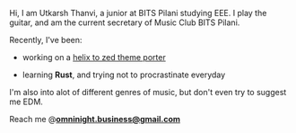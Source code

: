 Hi, I am Utkarsh Thanvi, a junior at BITS Pilani studying EEE.
I play the guitar, and am the current secretary of Music Club BITS Pilani.

Recently, I've been: 
- working on a [helix to zed theme porter](https://github.com/utshaan/hxzedtc)

- learning **Rust**, and trying not to procrastinate everyday

I'm also into alot of different genres of music, but don't even try to suggest me EDM.

Reach me @**omninight.business@gmail.com**
